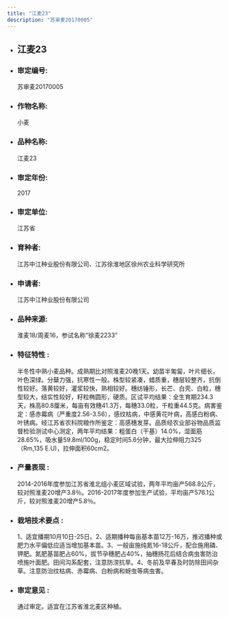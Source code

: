 ```yaml
---
title: "江麦23"
description: "苏审麦20170005"
---
```

* ## 江麦23
* ###  审定编号:  
   苏审麦20170005

*  ### 作物名称:  
   小麦

*   ###  品种名称: 
    江麦23

*   ### 审定年份: 
    2017

*   ### 审定单位:  
    江苏省

*   ### 育种者:  
    江苏中江种业股份有限公司、江苏徐淮地区徐州农业科学研究所 

*   ### 申请者:  
    江苏中江种业股份有限公司

*   ### 品种来源:  
    淮麦18/周麦16，参试名称“徐麦2233”

*   ### 特征特性 : 
    半冬性中熟小麦品种。成熟期比对照淮麦20晚1天。幼苗半匍匐，叶片细长，叶色深绿。分蘖力强，抗寒性一般。株型较紧凑，蜡质重，穗层较整齐，抗倒性较好。落黄较好，灌浆较快，熟相较好。穗纺锤形，长芒、白壳、白粒，穗型较大，结实性较好，籽粒椭圆形，硬质。区试平均结果：全生育期234.3天，株高80.8厘米，每亩有效穗41.3万，每穗33.0粒，千粒重44.5克。病害鉴定：感赤霉病（严重度2.56-3.56），感纹枯病，中感黄花叶病，高感白粉病、叶锈病。经江苏省农科院粮作所鉴定：高感穗发芽。品质经农业部谷物品质监督检验测试中心测定，两年平均结果：粗蛋白（干基）14.0%，湿面筋 28.65%，吸水量59.8ml/100g，稳定时间5.6分钟，最大拉伸阻力325（Rm,135 E.U)，拉伸面积60cm2。

*   ### 产量表现 : 
    2014-2016年度参加江苏省淮北组小麦区域试验，两年平均亩产568.8公斤，较对照淮麦20增产3.8％。2016-2017年度参加生产试验，平均亩产576.1公斤，较对照淮麦20增产5.8％。

*   ### 栽培技术要点 : 
    1、适宜播期10月10日-25日。2、适期播种每亩基本苗12万-16万，推迟播种或肥力水平偏低应适当增加基本苗。3、一般亩施纯氮16-18公斤，配合施用磷、钾肥。氮肥基苗肥占60%，拔节孕穗肥占40%，抽穗扬花后结合病虫害防治喷施叶面肥。田间沟系配套，注意防涝抗旱。4、冬前及早春及时防除田间杂草。注意防治纹枯病、赤霉病、白粉病和蚜虫等病虫害。

*   ### 审定意见 : 
    通过审定。适宜在江苏省淮北麦区种植。
